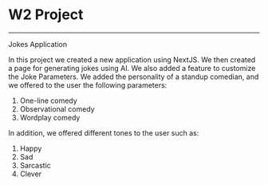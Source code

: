 # W2 Project
-----------------------------------
Jokes Application

In this project we created a new application using NextJS. We then created a page for generating jokes using AI. We also added a feature to customize the Joke Parameters. We added the personality of a standup comedian, and we offered to the user the following parameters:
1. One-line comedy
2. Observational comedy
3. Wordplay comedy
  


In addition, we offered different tones to the user such as:
1. Happy
2. Sad
3. Sarcastic
4. Clever

